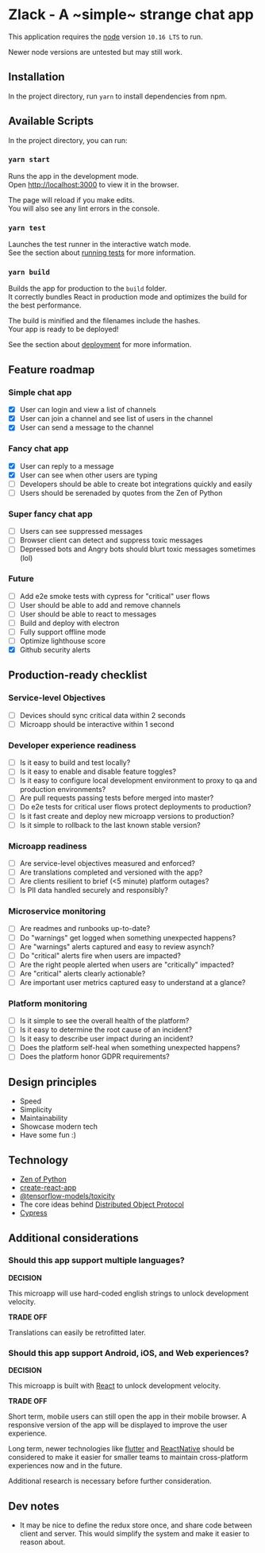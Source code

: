 # Zlack - A ~simple~ strange chat app

This application requires the [node](https://nodejs.org/en/) version `10.16 LTS` to run.

Newer node versions are untested but may still work.

## Installation

In the project directory, run `yarn` to install dependencies from npm.

## Available Scripts

In the project directory, you can run:

### `yarn start`

Runs the app in the development mode.<br>
Open [http://localhost:3000](http://localhost:3000) to view it in the browser.

The page will reload if you make edits.<br>
You will also see any lint errors in the console.

### `yarn test`

Launches the test runner in the interactive watch mode.<br>
See the section about [running tests](https://facebook.github.io/create-react-app/docs/running-tests) for more information.

### `yarn build`

Builds the app for production to the `build` folder.<br>
It correctly bundles React in production mode and optimizes the build for the best performance.

The build is minified and the filenames include the hashes.<br>
Your app is ready to be deployed!

See the section about [deployment](https://facebook.github.io/create-react-app/docs/deployment) for more information.

## Feature roadmap

### Simple chat app

- [x] User can login and view a list of channels
- [x] User can join a channel and see list of users in the channel
- [x] User can send a message to the channel

### Fancy chat app

- [x] User can reply to a message
- [x] User can see when other users are typing
- [ ] Developers should be able to create bot integrations quickly and easily
- [ ] Users should be serenaded by quotes from the Zen of Python

### Super fancy chat app

- [ ] Users can see suppressed messages
- [ ] Browser client can detect and suppress toxic messages
- [ ] Depressed bots and Angry bots should blurt toxic messages sometimes (lol)

### Future

- [ ] Add e2e smoke tests with cypress for "critical" user flows
- [ ] User should be able to add and remove channels
- [ ] User should be able to react to messages
- [ ] Build and deploy with electron
- [ ] Fully support offline mode
- [ ] Optimize lighthouse score
- [x] Github security alerts

## Production-ready checklist

### Service-level Objectives

- [ ] Devices should sync critical data within 2 seconds
- [ ] Microapp should be interactive within 1 second

### Developer experience readiness

- [ ] Is it easy to build and test locally?
- [ ] Is it easy to enable and disable feature toggles?
- [ ] Is it easy to configure local development environment to proxy to qa and production environments?
- [ ] Are pull requests passing tests before merged into master?
- [ ] Do e2e tests for critical user flows protect deployments to production?
- [ ] Is it fast create and deploy new microapp versions to production?
- [ ] Is it simple to rollback to the last known stable version?

### Microapp readiness

- [ ] Are service-level objectives measured and enforced?
- [ ] Are translations completed and versioned with the app?
- [ ] Are clients resilient to brief (<5 minute) platform outages?
- [ ] Is PII data handled securely and responsibly?

### Microservice monitoring

- [ ] Are readmes and runbooks up-to-date?
- [ ] Do "warnings" get logged when something unexpected happens?
- [ ] Are "warnings" alerts captured and easy to review asynch?
- [ ] Do "critical" alerts fire when users are impacted?
- [ ] Are the right people alerted when users are "critically" impacted?
- [ ] Are "critical" alerts clearly actionable?
- [ ] Are important user metrics captured easy to understand at a glance?

### Platform monitoring

- [ ] Is it simple to see the overall health of the platform?
- [ ] Is it easy to determine the root cause of an incident?
- [ ] Is it easy to describe user impact during an incident?
- [ ] Does the platform self-heal when something unexpected happens?
- [ ] Does the platform honor GDPR requirements?

## Design principles

- Speed
- Simplicity
- Maintainability
- Showcase modern tech
- Have some fun :)

## Technology

- [Zen of Python](https://www.python.org/dev/peps/pep-0020/#id3)
- [create-react-app](https://github.com/facebook/create-react-app)
- [@tensorflow-models/toxicity](https://github.com/tensorflow/tfjs-models/tree/master/toxicity)
- The core ideas behind [Distributed Object Protocol](https://distributedobjectprotocol.org)
- [Cypress](https://www.cypress.io/)

## Additional considerations

### Should this app support multiple languages?

**DECISION**

This microapp will use hard-coded english strings to unlock development velocity.

**TRADE OFF**

Translations can easily be retrofitted later.

### Should this app support Android, iOS, and Web experiences?

**DECISION**

This microapp is built with [React](https://reactjs.org/) to unlock development velocity.

**TRADE OFF**

Short term, mobile users can still open the app in their mobile browser. A responsive version of the app will be displayed to improve the user experience.

Long term, newer technologies like [flutter](https://flutter.dev/) and [ReactNative](https://facebook.github.io/react-native/) should be considered to make it easier for smaller teams to maintain cross-platform experiences now and in the future.

Additional research is necessary before further consideration.

## Dev notes

- It may be nice to define the redux store once, and share code between client and server. This would simplify the system and make it easier to reason about.
